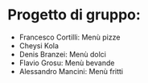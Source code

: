 # Progetto di gruppo:

- Francesco Cortilli: Menù pizze
- Cheysi Kola
- Denis Branzei: Menù dolci
- Flavio Grosu: Menù bevande
- Alessandro Mancini: Menù fritti
